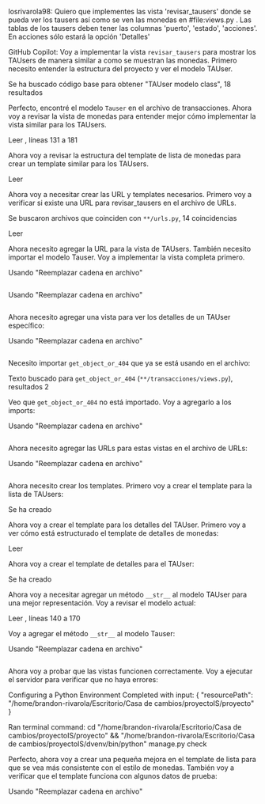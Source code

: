 losrivarola98: Quiero que implementes las vista 'revisar_tausers' donde se pueda ver los tausers así como se ven las monedas en #file:views.py . Las tablas de los tausers deben tener las columnas 'puerto', 'estado', 'acciones'. En acciones sólo estará la opción 'Detalles'

GitHub Copilot: Voy a implementar la vista `revisar_tausers` para mostrar los TAUsers de manera similar a como se muestran las monedas. Primero necesito entender la estructura del proyecto y ver el modelo TAUser. 

Se ha buscado código base para obtener "TAUser modelo class", 18 resultados

Perfecto, encontré el modelo `Tauser` en el archivo de transacciones. Ahora voy a revisar la vista de monedas para entender mejor cómo implementar la vista similar para los TAUsers. 

Leer [](file:///home/brandon-rivarola/Escritorio/Casa%20de%20cambios/proyectoIS/proyecto/transacciones/models.py#131-131), líneas 131 a 181

Ahora voy a revisar la estructura del template de lista de monedas para crear un template similar para los TAUsers. 

Leer [](file:///home/brandon-rivarola/Escritorio/Casa%20de%20cambios/proyectoIS/proyecto/monedas/templates/monedas/moneda_lista.html)

Ahora voy a necesitar crear las URL y templates necesarios. Primero voy a verificar si existe una URL para revisar_tausers en el archivo de URLs. 

Se buscaron archivos que coinciden con `**/urls.py`, 14 coincidencias

Leer [](file:///home/brandon-rivarola/Escritorio/Casa%20de%20cambios/proyectoIS/proyecto/transacciones/urls.py)

Ahora necesito agregar la URL para la vista de TAUsers. También necesito importar el modelo Tauser. Voy a implementar la vista completa primero. 

Usando "Reemplazar cadena en archivo"


```

```


Usando "Reemplazar cadena en archivo"


```

```
Ahora necesito agregar una vista para ver los detalles de un TAUser específico: 

Usando "Reemplazar cadena en archivo"


```

```
Necesito importar `get_object_or_404` que ya se está usando en el archivo: 

Texto buscado para `get_object_or_404` (`**/transacciones/views.py`), resultados 2

Veo que `get_object_or_404` no está importado. Voy a agregarlo a los imports: 

Usando "Reemplazar cadena en archivo"


```

```
Ahora necesito agregar las URLs para estas vistas en el archivo de URLs: 

Usando "Reemplazar cadena en archivo"


```

```
Ahora necesito crear los templates. Primero voy a crear el template para la lista de TAUsers: 

Se ha creado [](file:///home/brandon-rivarola/Escritorio/Casa%20de%20cambios/proyectoIS/proyecto/transacciones/templates/transacciones/tausers_lista.html)

Ahora voy a crear el template para los detalles del TAUser. Primero voy a ver cómo está estructurado el template de detalles de monedas: 

Leer [](file:///home/brandon-rivarola/Escritorio/Casa%20de%20cambios/proyectoIS/proyecto/monedas/templates/monedas/moneda_detalles.html)

Ahora voy a crear el template de detalles para el TAUser: 

Se ha creado [](file:///home/brandon-rivarola/Escritorio/Casa%20de%20cambios/proyectoIS/proyecto/transacciones/templates/transacciones/tauser_detalles.html)

Ahora voy a necesitar agregar un método `__str__` al modelo TAUser para una mejor representación. Voy a revisar el modelo actual: 

Leer [](file:///home/brandon-rivarola/Escritorio/Casa%20de%20cambios/proyectoIS/proyecto/transacciones/models.py#140-140), líneas 140 a 170

Voy a agregar el método `__str__` al modelo Tauser: 

Usando "Reemplazar cadena en archivo"


```

```
Ahora voy a probar que las vistas funcionen correctamente. Voy a ejecutar el servidor para verificar que no haya errores: 

Configuring a Python Environment
Completed with input: {
  "resourcePath": "/home/brandon-rivarola/Escritorio/Casa de cambios/proyectoIS/proyecto"
}

Ran terminal command: cd "/home/brandon-rivarola/Escritorio/Casa de cambios/proyectoIS/proyecto" && "/home/brandon-rivarola/Escritorio/Casa de cambios/proyectoIS/dvenv/bin/python" manage.py check

Perfecto, ahora voy a crear una pequeña mejora en el template de lista para que se vea más consistente con el estilo de monedas. También voy a verificar que el template funciona con algunos datos de prueba: 

Usando "Reemplazar cadena en archivo"


```